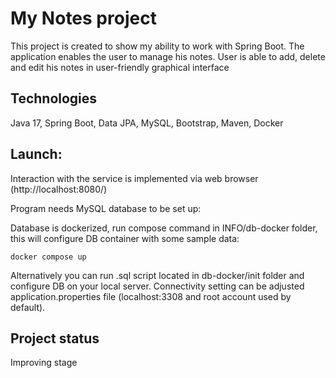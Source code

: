 # My Notes project

This project is created to show my ability to work with Spring Boot.
The application enables the user to manage his notes. User is able to add, delete and edit his notes in user-friendly graphical interface

## Technologies

Java 17, Spring Boot, Data JPA, MySQL, Bootstrap, Maven, Docker

## Launch:

Interaction with the service is implemented via web browser (http://localhost:8080/)

Program needs MySQL database to be set up:

Database is dockerized, run compose command in INFO/db-docker folder, this will configure DB container with some sample data:

`docker compose up`

Alternatively you can run .sql script located in db-docker/init folder and configure DB on your local server. 
Connectivity setting can be adjusted application.properties file (localhost:3308 and root account used by default).

## Project status
Improving stage
